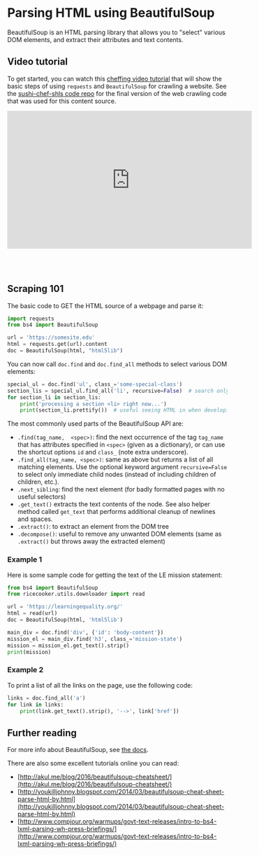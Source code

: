 Parsing HTML using BeautifulSoup
================================
BeautifulSoup is an HTML parsing library that allows you to "select" various DOM
elements, and extract their attributes and text contents.



Video tutorial
--------------
To get started, you can watch this [cheffing video tutorial](http://35.196.115.213/en/learn/#/topics/c/73470ad1a3015769ace455fbfdf17d48)
that will show the basic steps of using `requests` and `BeautifulSoup` for crawling a website.
See the [sushi-chef-shls code repo](https://github.com/learningequality/sushi-chef-shls/blob/master/sushichef.py#L226-L340)
for the final version of the web crawling code that was used for this content source.

<a href="http://35.196.115.213/en/learn/#/topics/c/73470ad1a3015769ace455fbfdf17d48" target='_blank'>
<iframe width="560" height="315" src="https://www.youtube.com/embed/yo-O3A8Jj38" frameborder="0" allow="accelerometer; autoplay; encrypted-media; gyroscope; picture-in-picture" allowfullscreen></iframe>
</a>
<div style="height:50px;">&nbsp;</div>


Scraping 101
------------
The basic code to GET the HTML source of a webpage and parse it:

```python
import requests
from bs4 import BeautifulSoup

url = 'https://somesite.edu'
html = requests.get(url).content
doc = BeautifulSoup(html, "html5lib")
```

You can now call `doc.find` and `doc.find_all` methods to select various DOM elements:

```python
special_ul = doc.find('ul', class_='some-special-class')
section_lis = special_ul.find_all('li', recursive=False)  # search only immediate children
for section_li in section_lis:
    print('processing a section <li> right now...')
    print(section_li.prettify())  # useful seeing HTML in when developing...
```

The most commonly used parts of the BeautifulSoup API are:
  - `.find(tag_name,  <spec>)`: find the next occurrence of the tag `tag_name` that
     has attributes specified in `<spec>` (given as a dictionary), or can use the
     shortcut options `id` and `class_` (note extra underscore).
  - `.find_all(tag_name, <spec>)`: same as above but returns a list of all matching
     elements. Use the optional keyword argument `recursive=False` to select only
     immediate child nodes (instead of including children of children, etc.).
  - `.next_sibling`: find the next element (for badly formatted pages with no useful selectors)
  - `.get_text()` extracts the text contents of the node. See also helper method
    called `get_text` that performs additional cleanup of newlines and spaces.
  - `.extract()`: to extract an element from the DOM tree
  - `.decompose()`: useful to remove any unwanted DOM elements
    (same as `.extract()` but throws away the extracted element)


### Example 1
Here is some sample code for getting the text of the LE mission statement:

```python
from bs4 import BeautifulSoup
from ricecooker.utils.downloader import read

url = 'https://learningequality.org/'
html = read(url)
doc = BeautifulSoup(html, 'html5lib')

main_div = doc.find('div', {'id': 'body-content'})
mission_el = main_div.find('h3', class_='mission-state')
mission = mission_el.get_text().strip()
print(mission)
```

### Example 2
To print a list of all the links on the page, use the following code:
```python
links = doc.find_all('a')
for link in links:
    print(link.get_text().strip(), '-->', link['href'])
```



Further reading
---------------
For more info about BeautifulSoup, see [the docs](https://www.crummy.com/software/BeautifulSoup/bs4/doc/).

There are also some excellent tutorials online you can read:
  - [http://akul.me/blog/2016/beautifulsoup-cheatsheet/](http://akul.me/blog/2016/beautifulsoup-cheatsheet/)
  - [http://youkilljohnny.blogspot.com/2014/03/beautifulsoup-cheat-sheet-parse-html-by.html](http://youkilljohnny.blogspot.com/2014/03/beautifulsoup-cheat-sheet-parse-html-by.html)
  - [http://www.compjour.org/warmups/govt-text-releases/intro-to-bs4-lxml-parsing-wh-press-briefings/](http://www.compjour.org/warmups/govt-text-releases/intro-to-bs4-lxml-parsing-wh-press-briefings/)

